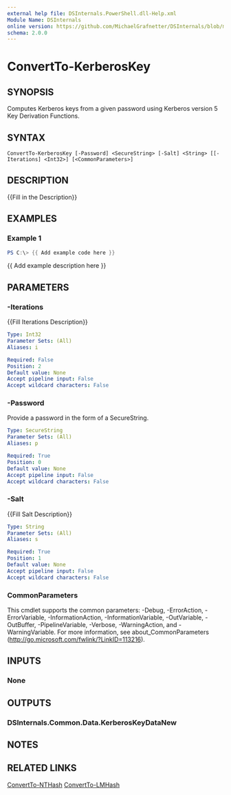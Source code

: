 ```yaml
---
external help file: DSInternals.PowerShell.dll-Help.xml
Module Name: DSInternals
online version: https://github.com/MichaelGrafnetter/DSInternals/blob/master/Documentation/PowerShell/ConvertTo-KerberosKey.md
schema: 2.0.0
---
```


# ConvertTo-KerberosKey

## SYNOPSIS
Computes Kerberos keys from a given password using Kerberos version 5 Key Derivation Functions.

## SYNTAX

```
ConvertTo-KerberosKey [-Password] <SecureString> [-Salt] <String> [[-Iterations] <Int32>] [<CommonParameters>]
```

## DESCRIPTION
{{Fill in the Description}}

## EXAMPLES

### Example 1
```powershell
PS C:\> {{ Add example code here }}
```

{{ Add example description here }}

## PARAMETERS

### -Iterations
{{Fill Iterations Description}}

```yaml
Type: Int32
Parameter Sets: (All)
Aliases: i

Required: False
Position: 2
Default value: None
Accept pipeline input: False
Accept wildcard characters: False
```

### -Password
Provide a password in the form of a SecureString.

```yaml
Type: SecureString
Parameter Sets: (All)
Aliases: p

Required: True
Position: 0
Default value: None
Accept pipeline input: False
Accept wildcard characters: False
```

### -Salt
{{Fill Salt Description}}

```yaml
Type: String
Parameter Sets: (All)
Aliases: s

Required: True
Position: 1
Default value: None
Accept pipeline input: False
Accept wildcard characters: False
```

### CommonParameters
This cmdlet supports the common parameters: -Debug, -ErrorAction, -ErrorVariable, -InformationAction, -InformationVariable, -OutVariable, -OutBuffer, -PipelineVariable, -Verbose, -WarningAction, and -WarningVariable. For more information, see about_CommonParameters (http://go.microsoft.com/fwlink/?LinkID=113216).

## INPUTS

### None
## OUTPUTS

### DSInternals.Common.Data.KerberosKeyDataNew
## NOTES

## RELATED LINKS

[ConvertTo-NTHash](ConvertTo-NTHash.md)
[ConvertTo-LMHash](ConvertTo-LMHash.md)